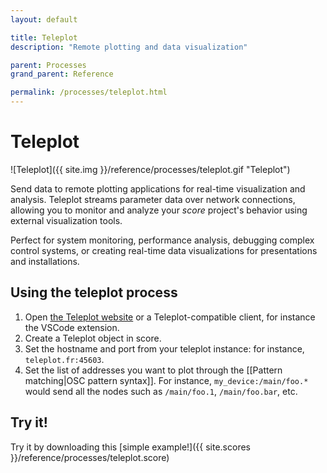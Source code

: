 ```yaml
---
layout: default

title: Teleplot
description: "Remote plotting and data visualization"

parent: Processes
grand_parent: Reference

permalink: /processes/teleplot.html
---
```

# Teleplot

![Teleplot]({{ site.img }}/reference/processes/teleplot.gif "Teleplot")

Send data to remote plotting applications for real-time visualization and analysis. Teleplot streams parameter data over network connections, allowing you to monitor and analyze your *score* project's behavior using external visualization tools.

Perfect for system monitoring, performance analysis, debugging complex control systems, or creating real-time data visualizations for presentations and installations.

## Using the teleplot process

1. Open [the Teleplot website](https://teleplot.fr/) or a Teleplot-compatible client, for instance the VSCode extension.
2. Create a Teleplot object in score.
3. Set the hostname and port from your teleplot instance: for instance, `teleplot.fr:45603`.
3. Set the list of addresses you want to plot through the [[Pattern matching|OSC pattern syntax]]. For instance, `my_device:/main/foo.*` would send all the nodes such as `/main/foo.1`, `/main/foo.bar`, etc.

## Try it!

Try it by downloading this [simple example!]({{ site.scores }}/reference/processes/teleplot.score)